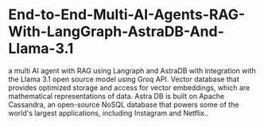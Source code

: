 # End-to-End-Multi-AI-Agents-RAG-With-LangGraph-AstraDB-And-Llama-3.1
a multi AI agent with RAG using Langraph and AstraDB with integration with the Llama 3.1 open source model using Groq API. Vector database that provides optimized storage and access for vector embeddings, which are mathematical representations of data. Astra DB is built on Apache Cassandra, an open-source NoSQL database that powers some of the world's largest applications, including Instagram and Netflix..
